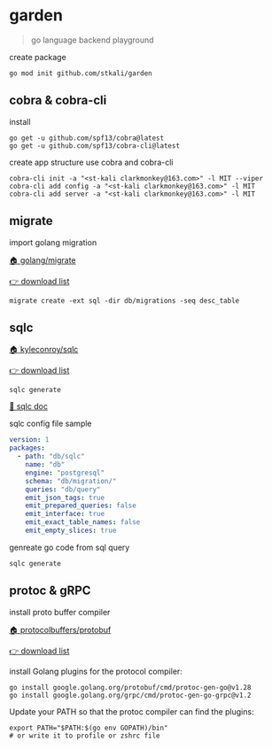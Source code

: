 # garden
> go language backend playground

create package
```shell
go mod init github.com/stkali/garden
```

## cobra & cobra-cli
install
```shell
go get -u github.com/spf13/cobra@latest
go get -u github.com/spf13/cobra-cli@latest
```
create app structure use cobra and cobra-cli
```shell
cobra-cli init -a "<st·kali clarkmonkey@163.com>" -l MIT --viper
cobra-cli add config -a "<st·kali clarkmonkey@163.com>" -l MIT
cobra-cli add server -a "<st·kali clarkmonkey@163.com>" -l MIT
```

## migrate
import golang migration

[🏠 golang/migrate](https://github.com/golang-migrate/migrate)

[👉 download list](https://github.com/golang-migrate/migrate/releases)

```shell
migrate create -ext sql -dir db/migrations -seq desc_table
```

## sqlc

[🏠 kyleconroy/sqlc](https://github.com/kyleconroy/sqlc)

[👉 download list](https://github.com/kyleconroy/sqlc/releases)

```shell
sqlc generate
```
[📰 sqlc doc](https://docs.sqlc.dev/en/stable/tutorials/getting-started-postgresql.html)

sqlc config file sample
```yaml
version: 1
packages:
  - path: "db/sqlc"
    name: "db"
    engine: "postgresql"
    schema: "db/migration/"
    queries: "db/query"
    emit_json_tags: true
    emit_prepared_queries: false
    emit_interface: true
    emit_exact_table_names: false
    emit_empty_slices: true
```

genreate go code from sql query
```shell
sqlc generate
```

## protoc & gRPC
install proto buffer compiler

[🏠 protocolbuffers/protobuf](https://github.com/protocolbuffers/protobuf)

[👉 download list](https://github.com/protocolbuffers/protobuf/releases)

install Golang plugins for the protocol compiler:
```shell
go install google.golang.org/protobuf/cmd/protoc-gen-go@v1.28
go install google.golang.org/grpc/cmd/protoc-gen-go-grpc@v1.2
```

Update your PATH so that the protoc compiler can find the plugins:
```shell
export PATH="$PATH:$(go env GOPATH)/bin"
# or write it to profile or zshrc file
```


